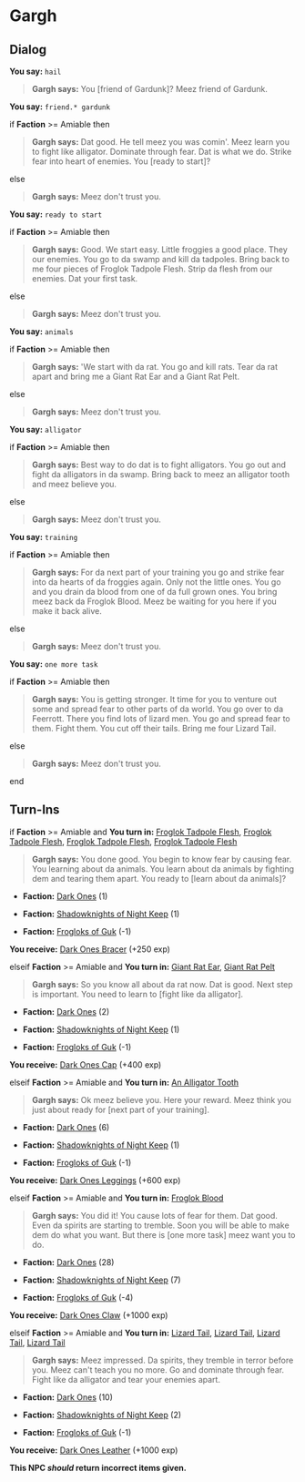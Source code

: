 # Gargh
## Dialog

**You say:** `hail`



>**Gargh says:** You [friend of Gardunk]? Meez friend of Gardunk.

**You say:** `friend.* gardunk`



if **Faction** >= Amiable then



>**Gargh says:** Dat good. He tell meez you was comin'. Meez learn you to fight like alligator. Dominate through fear. Dat is what we do. Strike fear into heart of enemies. You [ready to start]?


else



>**Gargh says:** Meez don't trust you.


**You say:** `ready to start`



if **Faction** >= Amiable then



>**Gargh says:** Good. We start easy. Little froggies a good place. They our enemies. You go to da swamp and kill da tadpoles. Bring back to me four pieces of Froglok Tadpole Flesh. Strip da flesh from our enemies. Dat your first task.


else



>**Gargh says:** Meez don't trust you.


**You say:** `animals`



if **Faction** >= Amiable then



>**Gargh says:** 'We start with da rat. You go and kill rats. Tear da rat apart and bring me a Giant Rat Ear and a Giant Rat Pelt.


else



>**Gargh says:** Meez don't trust you.


**You say:** `alligator`



if **Faction** >= Amiable then






>**Gargh says:** Best way to do dat is to fight alligators. You go out and fight da alligators in da swamp. Bring back to meez an alligator tooth and meez believe you.


else



>**Gargh says:** Meez don't trust you.


**You say:** `training`



if **Faction** >= Amiable then






>**Gargh says:** For da next part of your training you go and strike fear into da hearts of da froggies again. Only not the little ones. You go and you drain da blood from one of da full grown ones. You bring meez back da Froglok Blood. Meez be waiting for you here if you make it back alive.


else



>**Gargh says:** Meez don't trust you.


**You say:** `one more task`



if **Faction** >= Amiable then






>**Gargh says:** You is getting stronger. It time for you to venture out some and spread fear to other parts of da world. You go over to da Feerrott. There you find lots of lizard men. You go and spread fear to them. Fight them. You cut off their tails. Bring me four Lizard Tail.


else



>**Gargh says:** Meez don't trust you.

end

## Turn-Ins





if  **Faction** >= Amiable and  **You turn in:** [Froglok Tadpole Flesh](/item/13187), [Froglok Tadpole Flesh](/item/13187), [Froglok Tadpole Flesh](/item/13187), [Froglok Tadpole Flesh](/item/13187)


>**Gargh says:** You done good. You begin to know fear by causing fear. You learning about da animals. You learn about da animals by fighting dem and tearing them apart. You ready to [learn about da animals]?


* __Faction:__ [Dark Ones](/faction/237) (1)


* __Faction:__ [Shadowknights of Night Keep](/faction/308) (1)


* __Faction:__ [Frogloks of Guk](/faction/251) (-1)


 **You receive:**  [Dark Ones Bracer](/item/7380) (+250 exp)

elseif  **Faction** >= Amiable and  **You turn in:** [Giant Rat Ear](/item/13050), [Giant Rat Pelt](/item/13054)


>**Gargh says:** So you know all about da rat now. Dat is good. Next step is important. You need to learn to [fight like da alligator].


* __Faction:__ [Dark Ones](/faction/237) (2)


* __Faction:__ [Shadowknights of Night Keep](/faction/308) (1)


* __Faction:__ [Frogloks of Guk](/faction/251) (-1)


 **You receive:**  [Dark Ones Cap](/item/7381) (+400 exp)

elseif  **Faction** >= Amiable and  **You turn in:** [An Alligator Tooth](/item/13725)


>**Gargh says:** Ok meez believe you. Here your reward. Meez think you just about ready for [next part of your training].


* __Faction:__ [Dark Ones](/faction/237) (6)


* __Faction:__ [Shadowknights of Night Keep](/faction/308) (1)


* __Faction:__ [Frogloks of Guk](/faction/251) (-1)


 **You receive:**  [Dark Ones Leggings](/item/7382) (+600 exp)

elseif  **Faction** >= Amiable and  **You turn in:** [Froglok Blood](/item/22524)


>**Gargh says:** You did it! You cause lots of fear for them. Dat good. Even da spirits are starting to tremble. Soon you will be able to make dem do what you want. But there is [one more task] meez want you to do.


* __Faction:__ [Dark Ones](/faction/237) (28)


* __Faction:__ [Shadowknights of Night Keep](/faction/308) (7)


* __Faction:__ [Frogloks of Guk](/faction/251) (-4)


 **You receive:**  [Dark Ones Claw](/item/7383) (+1000 exp)

elseif  **Faction** >= Amiable and  **You turn in:** [Lizard Tail](/item/13354), [Lizard Tail](/item/13354), [Lizard Tail](/item/13354), [Lizard Tail](/item/13354)


>**Gargh says:** Meez impressed. Da spirits, they tremble in terror before you. Meez can't teach you no more. Go and dominate through fear. Fight like da alligator and tear your enemies apart.


* __Faction:__ [Dark Ones](/faction/237) (10)


* __Faction:__ [Shadowknights of Night Keep](/faction/308) (2)


* __Faction:__ [Frogloks of Guk](/faction/251) (-1)


 **You receive:**  [Dark Ones Leather](/item/7384) (+1000 exp)

**This NPC *should* return incorrect items given.**
